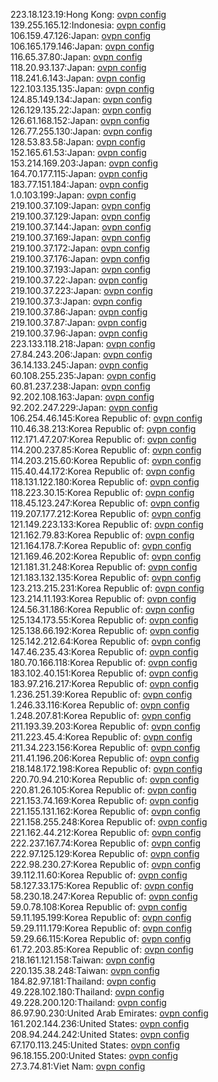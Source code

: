 223.18.123.19:Hong Kong: [ovpn config](vpn/223_18_123_19.ovpn)  
139.255.165.12:Indonesia: [ovpn config](vpn/139_255_165_12.ovpn)  
106.159.47.126:Japan: [ovpn config](vpn/106_159_47_126.ovpn)  
106.165.179.146:Japan: [ovpn config](vpn/106_165_179_146.ovpn)  
116.65.37.80:Japan: [ovpn config](vpn/116_65_37_80.ovpn)  
118.20.93.137:Japan: [ovpn config](vpn/118_20_93_137.ovpn)  
118.241.6.143:Japan: [ovpn config](vpn/118_241_6_143.ovpn)  
122.103.135.135:Japan: [ovpn config](vpn/122_103_135_135.ovpn)  
124.85.149.134:Japan: [ovpn config](vpn/124_85_149_134.ovpn)  
126.129.135.22:Japan: [ovpn config](vpn/126_129_135_22.ovpn)  
126.61.168.152:Japan: [ovpn config](vpn/126_61_168_152.ovpn)  
126.77.255.130:Japan: [ovpn config](vpn/126_77_255_130.ovpn)  
128.53.83.58:Japan: [ovpn config](vpn/128_53_83_58.ovpn)  
152.165.61.53:Japan: [ovpn config](vpn/152_165_61_53.ovpn)  
153.214.169.203:Japan: [ovpn config](vpn/153_214_169_203.ovpn)  
164.70.177.115:Japan: [ovpn config](vpn/164_70_177_115.ovpn)  
183.77.151.184:Japan: [ovpn config](vpn/183_77_151_184.ovpn)  
1.0.103.199:Japan: [ovpn config](vpn/1_0_103_199.ovpn)  
219.100.37.109:Japan: [ovpn config](vpn/219_100_37_109.ovpn)  
219.100.37.129:Japan: [ovpn config](vpn/219_100_37_129.ovpn)  
219.100.37.144:Japan: [ovpn config](vpn/219_100_37_144.ovpn)  
219.100.37.169:Japan: [ovpn config](vpn/219_100_37_169.ovpn)  
219.100.37.172:Japan: [ovpn config](vpn/219_100_37_172.ovpn)  
219.100.37.176:Japan: [ovpn config](vpn/219_100_37_176.ovpn)  
219.100.37.193:Japan: [ovpn config](vpn/219_100_37_193.ovpn)  
219.100.37.22:Japan: [ovpn config](vpn/219_100_37_22.ovpn)  
219.100.37.223:Japan: [ovpn config](vpn/219_100_37_223.ovpn)  
219.100.37.3:Japan: [ovpn config](vpn/219_100_37_3.ovpn)  
219.100.37.86:Japan: [ovpn config](vpn/219_100_37_86.ovpn)  
219.100.37.87:Japan: [ovpn config](vpn/219_100_37_87.ovpn)  
219.100.37.96:Japan: [ovpn config](vpn/219_100_37_96.ovpn)  
223.133.118.218:Japan: [ovpn config](vpn/223_133_118_218.ovpn)  
27.84.243.206:Japan: [ovpn config](vpn/27_84_243_206.ovpn)  
36.14.133.245:Japan: [ovpn config](vpn/36_14_133_245.ovpn)  
60.108.255.235:Japan: [ovpn config](vpn/60_108_255_235.ovpn)  
60.81.237.238:Japan: [ovpn config](vpn/60_81_237_238.ovpn)  
92.202.108.163:Japan: [ovpn config](vpn/92_202_108_163.ovpn)  
92.202.247.229:Japan: [ovpn config](vpn/92_202_247_229.ovpn)  
106.254.46.145:Korea Republic of: [ovpn config](vpn/106_254_46_145.ovpn)  
110.46.38.213:Korea Republic of: [ovpn config](vpn/110_46_38_213.ovpn)  
112.171.47.207:Korea Republic of: [ovpn config](vpn/112_171_47_207.ovpn)  
114.200.237.85:Korea Republic of: [ovpn config](vpn/114_200_237_85.ovpn)  
114.203.215.60:Korea Republic of: [ovpn config](vpn/114_203_215_60.ovpn)  
115.40.44.172:Korea Republic of: [ovpn config](vpn/115_40_44_172.ovpn)  
118.131.122.180:Korea Republic of: [ovpn config](vpn/118_131_122_180.ovpn)  
118.223.30.15:Korea Republic of: [ovpn config](vpn/118_223_30_15.ovpn)  
118.45.123.247:Korea Republic of: [ovpn config](vpn/118_45_123_247.ovpn)  
119.207.177.212:Korea Republic of: [ovpn config](vpn/119_207_177_212.ovpn)  
121.149.223.133:Korea Republic of: [ovpn config](vpn/121_149_223_133.ovpn)  
121.162.79.83:Korea Republic of: [ovpn config](vpn/121_162_79_83.ovpn)  
121.164.178.7:Korea Republic of: [ovpn config](vpn/121_164_178_7.ovpn)  
121.169.46.202:Korea Republic of: [ovpn config](vpn/121_169_46_202.ovpn)  
121.181.31.248:Korea Republic of: [ovpn config](vpn/121_181_31_248.ovpn)  
121.183.132.135:Korea Republic of: [ovpn config](vpn/121_183_132_135.ovpn)  
123.213.215.231:Korea Republic of: [ovpn config](vpn/123_213_215_231.ovpn)  
123.214.11.193:Korea Republic of: [ovpn config](vpn/123_214_11_193.ovpn)  
124.56.31.186:Korea Republic of: [ovpn config](vpn/124_56_31_186.ovpn)  
125.134.173.55:Korea Republic of: [ovpn config](vpn/125_134_173_55.ovpn)  
125.138.66.192:Korea Republic of: [ovpn config](vpn/125_138_66_192.ovpn)  
125.142.212.64:Korea Republic of: [ovpn config](vpn/125_142_212_64.ovpn)  
147.46.235.43:Korea Republic of: [ovpn config](vpn/147_46_235_43.ovpn)  
180.70.166.118:Korea Republic of: [ovpn config](vpn/180_70_166_118.ovpn)  
183.102.40.151:Korea Republic of: [ovpn config](vpn/183_102_40_151.ovpn)  
183.97.216.217:Korea Republic of: [ovpn config](vpn/183_97_216_217.ovpn)  
1.236.251.39:Korea Republic of: [ovpn config](vpn/1_236_251_39.ovpn)  
1.246.33.116:Korea Republic of: [ovpn config](vpn/1_246_33_116.ovpn)  
1.248.207.81:Korea Republic of: [ovpn config](vpn/1_248_207_81.ovpn)  
211.193.39.203:Korea Republic of: [ovpn config](vpn/211_193_39_203.ovpn)  
211.223.45.4:Korea Republic of: [ovpn config](vpn/211_223_45_4.ovpn)  
211.34.223.156:Korea Republic of: [ovpn config](vpn/211_34_223_156.ovpn)  
211.41.196.206:Korea Republic of: [ovpn config](vpn/211_41_196_206.ovpn)  
218.148.172.198:Korea Republic of: [ovpn config](vpn/218_148_172_198.ovpn)  
220.70.94.210:Korea Republic of: [ovpn config](vpn/220_70_94_210.ovpn)  
220.81.26.105:Korea Republic of: [ovpn config](vpn/220_81_26_105.ovpn)  
221.153.74.169:Korea Republic of: [ovpn config](vpn/221_153_74_169.ovpn)  
221.155.131.162:Korea Republic of: [ovpn config](vpn/221_155_131_162.ovpn)  
221.158.255.248:Korea Republic of: [ovpn config](vpn/221_158_255_248.ovpn)  
221.162.44.212:Korea Republic of: [ovpn config](vpn/221_162_44_212.ovpn)  
222.237.167.74:Korea Republic of: [ovpn config](vpn/222_237_167_74.ovpn)  
222.97.125.129:Korea Republic of: [ovpn config](vpn/222_97_125_129.ovpn)  
222.98.230.27:Korea Republic of: [ovpn config](vpn/222_98_230_27.ovpn)  
39.112.11.60:Korea Republic of: [ovpn config](vpn/39_112_11_60.ovpn)  
58.127.33.175:Korea Republic of: [ovpn config](vpn/58_127_33_175.ovpn)  
58.230.18.247:Korea Republic of: [ovpn config](vpn/58_230_18_247.ovpn)  
59.0.78.108:Korea Republic of: [ovpn config](vpn/59_0_78_108.ovpn)  
59.11.195.199:Korea Republic of: [ovpn config](vpn/59_11_195_199.ovpn)  
59.29.111.179:Korea Republic of: [ovpn config](vpn/59_29_111_179.ovpn)  
59.29.66.115:Korea Republic of: [ovpn config](vpn/59_29_66_115.ovpn)  
61.72.203.85:Korea Republic of: [ovpn config](vpn/61_72_203_85.ovpn)  
218.161.121.158:Taiwan: [ovpn config](vpn/218_161_121_158.ovpn)  
220.135.38.248:Taiwan: [ovpn config](vpn/220_135_38_248.ovpn)  
184.82.97.181:Thailand: [ovpn config](vpn/184_82_97_181.ovpn)  
49.228.102.180:Thailand: [ovpn config](vpn/49_228_102_180.ovpn)  
49.228.200.120:Thailand: [ovpn config](vpn/49_228_200_120.ovpn)  
86.97.90.230:United Arab Emirates: [ovpn config](vpn/86_97_90_230.ovpn)  
161.202.144.236:United States: [ovpn config](vpn/161_202_144_236.ovpn)  
208.94.244.242:United States: [ovpn config](vpn/208_94_244_242.ovpn)  
67.170.113.245:United States: [ovpn config](vpn/67_170_113_245.ovpn)  
96.18.155.200:United States: [ovpn config](vpn/96_18_155_200.ovpn)  
27.3.74.81:Viet Nam: [ovpn config](vpn/27_3_74_81.ovpn)  
